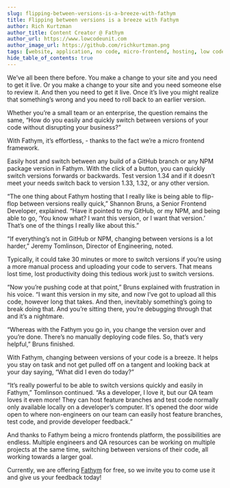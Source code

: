 ```yaml
---
slug: flipping-between-versions-is-a-breeze-with-fathym
title: Flipping between versions is a breeze with Fathym
author: Rich Kurtzman
author_title: Content Creator @ Fathym
author_url: https://www.lowcodeunit.com
author_image_url: https://github.com/richkurtzman.png
tags: [website, application, no code, micro-frontend, hosting, low code]
hide_table_of_contents: true
---
```


We’ve all been there before. You make a change to your site and you need to get it live. Or you make a change to your site and you need someone else to review it. And then you need to get it live. Once it’s live you might realize that something’s wrong and you need to roll back to an earlier version.  

Whether you’re a small team or an enterprise, the question remains the same, “How do you easily and quickly switch between versions of your code without disrupting your business?” 

With Fathym, it’s effortless, - thanks to the fact we’re a micro frontend framework.  

Easily host and switch between any build of a GitHub branch or any NPM package version in Fathym. With the click of a button, you can quickly switch versions forwards or backwards. Test version 1.34 and if it doesn’t meet your needs switch back to version 1.33, 1.32, or any other version. 

“The one thing about Fathym hosting that I really like is being able to flip-flop between versions really quick,” Shannon Bruns, a Senior Frontend Developer, explained. “Have it pointed to my GitHub, or my NPM, and being able to go, ‘You know what? I want this version, or I want that version.’ That’s one of the things I really like about this.”  

“If everything’s not in GitHub or NPM, changing between versions is a lot harder,” Jeremy Tomlinson, Director of Engineering, noted.  

Typically, it could take 30 minutes or more to switch versions if you’re using a more manual process and uploading your code to servers. That means lost time, lost productivity doing this tedious work just to switch versions.  

“Now you’re pushing code at that point,” Bruns explained with frustration in his voice. “I want this version in my site, and now I’ve got to upload all this code, however long that takes. And then, inevitably something’s going to break doing that. And you’re sitting there, you’re debugging through that and it’s a nightmare.  

“Whereas with the Fathym you go in, you change the version over and you’re done. There’s no manually deploying code files. So, that’s very helpful,” Bruns finished. 

With Fathym, changing between versions of your code is a breeze. It helps you stay on task and not get pulled off on a tangent and looking back at your day saying, “What did I even do today?” 

“It’s really powerful to be able to switch versions quickly and easily in Fathym,” Tomlinson continued. “As a developer, I love it, but our QA team loves it even more! They can host feature branches and test code normally only available locally on a developer’s computer. It's opened the door wide open to where non-engineers on our team can easily host feature branches, test code, and provide developer feedback.” 

And thanks to Fathym being a micro frontends platform,  the possibilities are endless. Multiple engineers and QA resources  can be working on multiple projects at the same time, switching between versions of their code, all working towards a larger goal.  

Currently, we are offering [Fathym](https://auth.fathym.com/fathymcloudprd.onmicrosoft.com/oauth2/v2.0/authorize?p=b2c_1_sign_up_sign_in&client_id=98f014f1-2547-4bcc-a583-3edc8f1190f2&redirect_uri=https%3A%2F%2Fwww.lowcodeunit.com%2F.oauth%2FB2C_1_SIGN_UP_SIGN_IN&response_type=id_token&scope=openid%20profile&response_mode=form_post&nonce=637789907534834707.OWNhMWZkZGMtODQ2NC00YTg0LWFjZWQtYjlkNzg0YTIzMDhkYTcxMzVkZmYtN2E2Mi00ZDRlLWIxODQtZjMxMjBkNWI2OTEx&state=CfDJ8C5COa2dn0dMrEVjdLxcXm-FCakeBxrXIOHa_lF_u0ckh9rvLFuKJ30MWBprExUQA_N5HmWWWPdxqWlni-KFqpg_jVjPahrQdGw79U0sMBN8dTvgrlAMeT9--L-7VgMBsZfFPAho9dcKUN1jO6lAaxL13PM1_vGer-vJc6tcpigRpNr5jcHtitGIKjexLmQqkIslp3MFKCKAi-5IiVd3JbpibPm4gbmDQpYtgstmG9SSlpjvEqJk_2AIqtMHkiojK3kE4WSc5mcYS3FQ3hiRqVQRPlL3jI7U3bUsqGYtLuoJr_St6mGBbHvGmB6M0MCeFn_G5LDsRzyHZhBWf9a1qo6dktz_kEcsAahYPLWjAI_2&x-client-SKU=ID_NETSTANDARD2_0&x-client-ver=6.11.1.0) for free, so we invite you to come use it and give us your feedback today! 